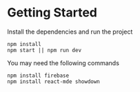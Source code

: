 # Getting Started
Install the dependencies and run the project
```
npm install
npm start || npm run dev
```
You may need the following commands
```
npm install firebase
npm install react-mde showdown
```